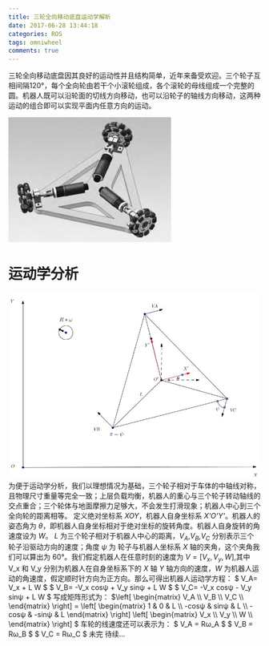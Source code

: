 ```yaml
---
title: 三轮全向移动底盘运动学解析
date: 2017-06-28 13:44:18
categories: ROS
tags: omniwheel
comments: true
---
```


三轮全向移动底盘因其良好的运动性并且结构简单，近年来备受欢迎。三个轮子互相间隔120°，每个全向轮由若干个小滚轮组成，各个滚轮的母线组成一个完整的圆。机器人既可以沿轮面的切线方向移动，也可以沿轮子的轴线方向移动，这两种运动的组合即可以实现平面内任意方向的运动。

![](omniwheel-kinematical-analysis/omnidiagram.jpg)

<!--more-->
# 运动学分析

![](omniwheel-kinematical-analysis/omni.jpg)
为便于运动学分析，我们以理想情况为基础，三个轮子相对于车体的中轴线对称，且物理尺寸重量等完全一致；上层负载均衡，机器人的重心与三个轮子转动轴线的交点重合；三个轮体与地面摩擦力足够大，不会发生打滑现象；机器人中心到三个全向轮的距离相等。
定义绝对坐标系 *XOY*，机器人自身坐标系 *X'O'Y'*。机器人的姿态角为 *θ*，即机器人自身坐标相对于绝对坐标的旋转角度。机器人自身旋转的角速度设为 *W*。 *L* 为三个轮子相对于机器人中心的距离，$V_A$,$V_B$,$V_C$ 分别表示三个轮子沿驱动方向的速度；角度 *ψ* 为 轮子与机器人坐标系 *X* 轴的夹角，这个夹角我们可以算出为 60°。我们假定机器人在任意时刻的速度为 $V = [V_x,V_y,W]$,其中 V_x 和 V_y 分别为机器人在自身坐标系下的  *X* 轴 *Y* 轴方向的速度，*W* 为机器人运动的角速度，假定顺时针方向为正方向。那么可得出机器人运动学方程：
$ V_A= V_x + L W $
$ V_B= -V_x cosψ + V_y sinψ + L W $
$ V_C= -V_x cosψ - V_y sinψ + L W $
写成矩阵形式为：
$\left[
\begin{matrix}
V_A \\\\
V_B \\\\
V_C \\\\
\end{matrix}
\right] =
\left[
\begin{matrix}
1 & 0 & L \\\\
-cosψ & sinψ & L \\\\
-cosψ & -sinψ & L
\end{matrix}
\right]
\left[
\begin{matrix}
V_x \\\\
V_y \\\\
W \\\\
\end{matrix}
\right] $
车轮的线速度还可以表示为：
$ V_A = Rω_A $
$ V_B = Rω_B $
$ V_C = Rω_C $
未完 待续...

 